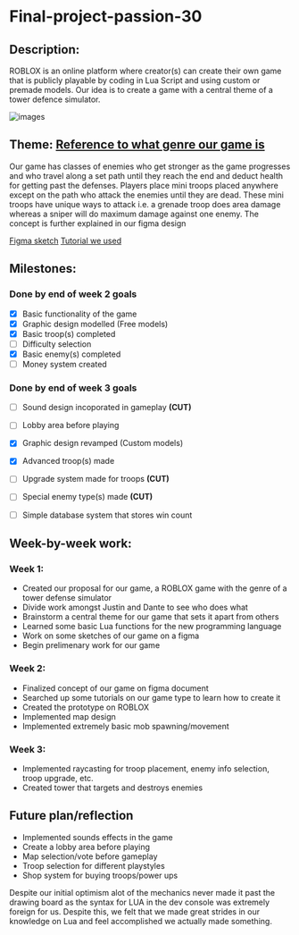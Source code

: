 # Final-project-passion-30

## Description: 

ROBLOX is an online platform where creator(s) can create their own game that is publicly playable by coding in Lua Script and using custom or premade models. Our idea is to create a game with a central theme of a tower defence simulator.

![images](https://devforum-uploads.s3.dualstack.us-east-2.amazonaws.com/uploads/original/4X/d/a/a/daa29e5cbfbb2782593d864b610e7294cd653262.png)

## Theme: [Reference to what genre our game is](https://en.wikipedia.org/wiki/Tower_defense)

Our game has classes of enemies who get stronger as the game progresses and who travel along a set path until they reach the end and deduct health for getting past the defenses. Players place mini troops placed anywhere except on the path who attack the enemies until they are dead. These mini troops have unique ways to attack i.e. a grenade troop does area damage whereas a sniper will do maximum damage against one enemy. The concept is further explained in our figma design

[Figma sketch](https://www.figma.com/design/6sJndmNCLdootVa2ORXTOx/Figma-basics?node-id=1669-162202&t=ZU76rB9vEwzVN5bx-1)
[Tutorial we used](https://www.youtube.com/playlist?list=PLtMUa6NlF10fEF1WOeDtuGcIn0RdUNL7c)

## Milestones:

 ### Done by end of week 2 goals
- [x] Basic functionality of the game
- [x] Graphic design modelled (Free models)
- [x] Basic troop(s) completed 
- [ ] Difficulty selection
- [x] Basic enemy(s) completed
- [ ] Money system created

### Done by end of week 3 goals

- [ ]  Sound design incoporated in gameplay **(CUT)**
- [ ]  Lobby area before playing
- [x]  Graphic design revamped (Custom models)
- [x]  Advanced troop(s) made
- [ ]  Upgrade system made for troops **(CUT)**
- [ ]  Special enemy type(s) made  **(CUT)**
- [ ]  Simple database system that stores win count



## Week-by-week work:

### Week 1:

- Created our proposal for our game, a ROBLOX game with the genre of a tower defense simulator
- Divide work amongst Justin and Dante to see who does what
- Brainstorm a central theme for our game that sets it apart from others
- Learned some basic Lua functions for the new programming language
- Work on some sketches of our game on a figma 
- Begin prelimenary work for our game

### Week 2:

- Finalized concept of our game on figma document
- Searched up some tutorials on our game type to learn how to create it
- Created the prototype on ROBLOX
- Implemented map design
- Implemented extremely basic mob spawning/movement

### Week 3:

- Implemented raycasting for troop placement, enemy info selection, troop upgrade, etc.
- Created tower that targets and destroys enemies


## Future plan/reflection

- Implemented sounds effects in the game
- Create a lobby area before playing
- Map selection/vote before gameplay
- Troop selection for different playstyles
- Shop system for buying troops/power ups

Despite our initial optimism alot of the mechanics never made it past the drawing board as the syntax for LUA in the dev console was extremely foreign for us. Despite this, we felt that we made great strides in our knowledge on Lua and feel accomplished we actually made something.

